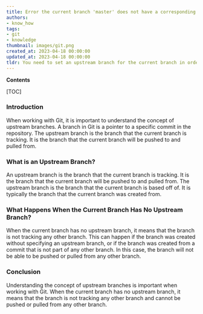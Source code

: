 ```yaml
---
title: Error the current branch 'master' does not have a corresponding remote branch
authors:
- know_how
tags:
- git
- knowledge
thumbnail: images/git.png
created_at: 2023-04-18 00:00:00
updated_at: 2023-04-18 00:00:00
tldr: You need to set an upstream branch for the current branch in order for Git to track it.
---
```


**Contents**

[TOC]

### Introduction

When working with Git, it is important to understand the concept of upstream branches. A branch in Git is a pointer to a specific commit in the repository. The upstream branch is the branch that the current branch is tracking. It is the branch that the current branch will be pushed to and pulled from.

### What is an Upstream Branch?

An upstream branch is the branch that the current branch is tracking. It is the branch that the current branch will be pushed to and pulled from. The upstream branch is the branch that the current branch is based off of. It is typically the branch that the current branch was created from.

### What Happens When the Current Branch Has No Upstream Branch?

When the current branch has no upstream branch, it means that the branch is not tracking any other branch. This can happen if the branch was created without specifying an upstream branch, or if the branch was created from a commit that is not part of any other branch. In this case, the branch will not be able to be pushed or pulled from any other branch.

### Conclusion

Understanding the concept of upstream branches is important when working with Git. When the current branch has no upstream branch, it means that the branch is not tracking any other branch and cannot be pushed or pulled from any other branch.
